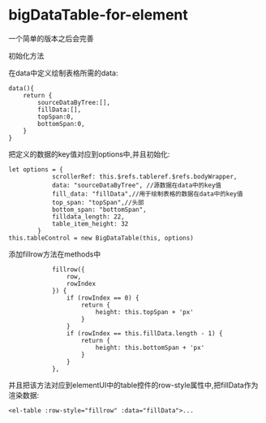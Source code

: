 # bigDataTable-for-element
一个简单的版本之后会完善



初始化方法

在data中定义绘制表格所需的data:
```
data(){
	return {
		sourceDataByTree:[],
		fillData:[],
		topSpan:0,
		bottomSpan:0,
	}
}
```


把定义的数据的key值对应到options中,并且初始化:
```
let options = {
			scrollerRef: this.$refs.tableref.$refs.bodyWrapper,
			data: "sourceDataByTree", //源数据在data中的key值
			fill_data: "fillData",//用于绘制表格的数据在data中的key值
			top_span: "topSpan",//头部
			bottom_span: "bottomSpan",
			filldata_length: 22,
			table_item_height: 32
		}
this.tableControl = new BigDataTable(this, options)
```
添加fillrow方法在methods中
```
			fillrow({
				row,
				rowIndex
			}) {
				if (rowIndex == 0) {
					return {
						height: this.topSpan + 'px'
					}
				}
				if (rowIndex == this.fillData.length - 1) {
					return {
						height: this.bottomSpan + 'px'
					}
				}
			},
```

并且把该方法对应到elementUI中的table控件的row-style属性中,把fillData作为渲染数据:

``
<el-table :row-style="fillrow" :data="fillData">...
``
